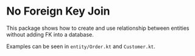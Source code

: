# No Foreign Key Join

This package shows how to create and use relationship between entities without adding FK into a database.

Examples can be seen in `entity/Order.kt` and `Customer.kt`.
